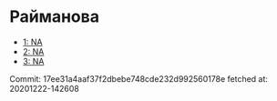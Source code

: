 # Райманова
- [1: NA](1.md)
- [2: NA](2.md)
- [3: NA](3.md)

Commit: 17ee31a4aaf37f2dbebe748cde232d992560178e
 fetched at: 20201222-142608
